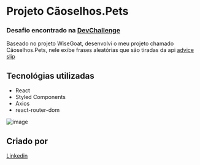 #  Projeto Cãoselhos.Pets

### Desafio encontrado na <a href='https://www.devchallenge.com.br/challenges/5f14f8d5130a5d78f89d9640/details'>DevChallenge</a>

Baseado no projeto WiseGoat, desenvolvi o meu projeto chamado Cãoselhos.Pets, nele exibe frases aleatórias que são tiradas da api <a href="https://api.adviceslip.com/">advice slip</a>

## Tecnológias utilizadas

- React
- Styled Components
- Axios
- react-router-dom

![image](https://user-images.githubusercontent.com/53874888/168686163-7d57a4c9-b175-4232-8203-cf07794e2ddb.png)


## Criado por 

<a href="https://www.linkedin.com/in/raphaeldemelo/">Linkedin</a>

